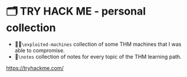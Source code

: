 # 🗂️ TRY HACK ME - personal collection 
- 🧑‍💻`\exploited-machines` collection of some THM machines that I was able to compromise.
- 📖`\notes` collection of notes for every topic of the THM learning path. 

https://tryhackme.com/



